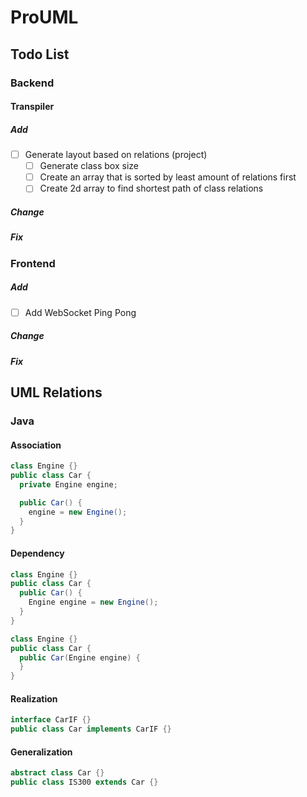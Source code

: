 # ProUML

## Todo List

### Backend

#### Transpiler

##### Add

- [ ] Generate layout based on relations (project)
  - [ ] Generate class box size
  - [ ] Create an array that is sorted by least amount of relations first
  - [ ] Create 2d array to find shortest path of class relations

##### Change

##### Fix

### Frontend

##### Add

- [ ] Add WebSocket Ping Pong

##### Change

##### Fix

## UML Relations

### Java

#### Association

```java
class Engine {}
public class Car {
  private Engine engine;

  public Car() {
    engine = new Engine();
  }
}
```

#### Dependency

```java
class Engine {}
public class Car {
  public Car() {
    Engine engine = new Engine();
  }
}
```

```java
class Engine {}
public class Car {
  public Car(Engine engine) {
  }
}
```

#### Realization

```java
interface CarIF {}
public class Car implements CarIF {}
```

#### Generalization

```java
abstract class Car {}
public class IS300 extends Car {}
```
